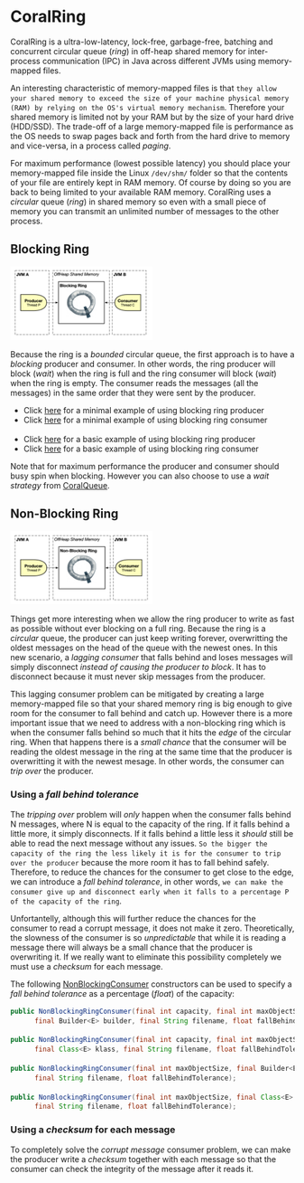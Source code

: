 # CoralRing

CoralRing is a ultra-low-latency, lock-free, garbage-free, batching and concurrent circular queue (_ring_)
in off-heap shared memory for inter-process communication (IPC) in Java across different JVMs using memory-mapped files.

An interesting characteristic of memory-mapped files is that `they allow your shared memory to exceed the size of your machine physical memory (RAM) by relying on the OS's virtual memory mechanism`. Therefore your shared memory is limited not by your RAM but by the size of your hard drive (HDD/SSD). The trade-off of a large memory-mapped file is performance as the OS needs to swap pages back and forth from the hard drive to memory and vice-versa, in a process called _paging_.

For maximum performance (lowest possible latency) you should place your memory-mapped file inside the Linux `/dev/shm/` folder so that the contents of your file are entirely kept in RAM memory. Of course by doing so you are back to being limited to your available RAM memory. CoralRing uses a _circular_ queue (_ring_) in shared memory so even with a small piece of memory you can transmit an unlimited number of messages to the other process.

## Blocking Ring

<img src="images/BlockingRing.png" alt="BlockingRing" width="50%" height="50%" />

Because the ring is a _bounded_ circular queue, the first approach is to have a _blocking_ producer and consumer. In other words, the ring producer will block (_wait_) when the ring is full and the ring consumer will block (_wait_) when the ring is empty. The consumer reads the messages (all the messages) in the same order that they were sent by the producer.

- Click [here](src/main/java/com/coralblocks/coralring/example/ring/minimal/MinimalBlockingProducer.java) for a minimal example of using blocking ring producer
- Click [here](src/main/java/com/coralblocks/coralring/example/ring/minimal/MinimalBlockingConsumer.java) for a minimal example of using blocking ring consumer
<br/><br/>
- Click [here](src/main/java/com/coralblocks/coralring/example/ring/BlockingProducer.java) for a basic example of using blocking ring producer
- Click [here](src/main/java/com/coralblocks/coralring/example/ring/BlockingConsumer.java) for a basic example of using blocking ring consumer

Note that for maximum performance the producer and consumer should busy spin when blocking. However you can also choose to use a _wait strategy_ from [CoralQueue](https://github.com/coralblocks/CoralQueue).

## Non-Blocking Ring

<img src="images/NonBlockingRing.png" alt="NonBlockingRing" width="50%" height="50%" />

Things get more interesting when we allow the ring producer to write as fast as possible without ever blocking on a full ring. Because the ring is a _circular_ queue, the producer can just keep writing forever, overwritting the oldest messages on the head of the queue with the newest ones. In this new scenario, a _lagging consumer_ that falls behind and loses messages will simply disconnect _instead of causing the producer to block_. It has to disconnect because it must never skip messages from the producer.

This lagging consumer problem can be mitigated by creating a large memory-mapped file so that your shared memory ring is big enough to give room for the consumer to fall behind and catch up. However there is a more important issue that we need to address with a non-blocking ring which is when the consumer falls behind so much that it hits the _edge_ of the circular ring. When that happens there is a _small chance_ that the consumer will be reading the oldest message in the ring at the same time that the producer is overwritting it with the newest mesage. In other words, the consumer can _trip over_ the producer.

### Using a _fall behind tolerance_

The _tripping over_ problem will _only_ happen when the consumer falls behind N messages, where N is equal to the capacity of the ring. If it falls behind a little more, it simply disconnects. If it falls behind a little less it _should_ still be able to read the next message without any issues. `So the bigger the capacity of the ring the less likely it is for the consumer to trip over the producer` because the more room it has to fall behind safely. Therefore, to reduce the chances for the consumer to get close to the edge, we can introduce a _fall behind tolerance_, in other words, `we can make the consumer give up and disconnect early when it falls to a percentage P of the capacity of the ring`.

Unfortantelly, although this will further reduce the chances for the consumer to read a corrupt message, it does not make it zero. Theoretically, the slowness of the consumer is so _unpredictable_ that while it is reading a message there will always be a small chance that the producer is overwriting it. If we really want to eliminate this possibility completely we must use a _checksum_ for each message.

The following [NonBlockingConsumer](src/main/java/com/coralblocks/coralring/ring/NonBlockingRingConsumer.java) constructors can be used to specify a _fall behind tolerance_ as a percentage (_float_) of the capacity:
```Java
public NonBlockingRingConsumer(final int capacity, final int maxObjectSize,
      final Builder<E> builder, final String filename, float fallBehindTolerance);

public NonBlockingRingConsumer(final int capacity, final int maxObjectSize,
      final Class<E> klass, final String filename, float fallBehindTolerance);

public NonBlockingRingConsumer(final int maxObjectSize, final Builder<E> builder,
      final String filename, float fallBehindTolerance);

public NonBlockingRingConsumer(final int maxObjectSize, final Class<E> klass,
      final String filename, float fallBehindTolerance);
```

### Using a _checksum_ for each message

To completely solve the _corrupt message_ consumer problem, we can make the producer write a _checksum_ together with each message so that the consumer can check the integrity of the message after it reads it.
